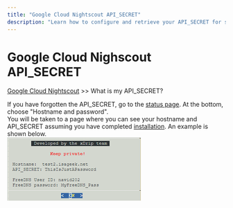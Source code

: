```yaml
---
title: "Google Cloud Nightscout API_SECRET"
description: "Learn how to configure and retrieve your API_SECRET for secure REST API access in Google Cloud Nightscout."
---
```


# Google Cloud Nighscout API_SECRET
[Google Cloud Nightscout](./GoogleCloud.md) >> What is my API_SECRET?  
  
If you have forgotten the API_SECRET, go to the [status page](./Status.md).  At the bottom, choose "Hostname and password".  
You will be taken to a page where you can see your hostname and API_SECRET assuming you have completed [installation](./GoogleCloud.md).  An example is shown below.  
![Hostname](./images/Hostname.png)  
  
  
